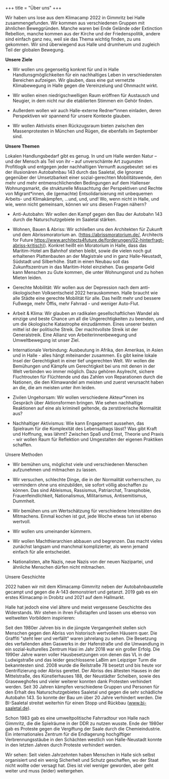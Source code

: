 +++
title = "Über uns"
+++

Wir haben uns lose aus dem Klimacamp 2022 in Gimmritz bei Halle zusammengefunden. Wir kommen aus verschiedenen Gruppen mit ähnlichen Beweggründen. Manche waren bei Ende Gelände oder Extinction Rebellion, manche kommen aus der Kirche und der Friedenspolitik, andere sind einfach ganz neu, weil sie das Thema wichtig finden, zu uns gekommen. Wir sind überwiegend aus Halle und drumherum und zugleich Teil der globalen Bewegung.  

**Unsere Ziele**  

*   Wir wollen uns gegenseitig konkret für und in Halle Handlunsgmöglichkeiten für ein nachhaltiges Leben in verschiedensten Bereichen aufzeigen. Wir glauben, dass eine gut vernetzte Klimabewegung in Halle gegen die Vereinzelung und Ohnmacht wirkt.  
    
*   Wir wollen einen niedrigschwelligen Raum eröffnen für Austausch und Neugier, in dem nicht nur die etablierten Stimmen ein Gehör finden.  
    
*   Außerdem wollen wir auch Halle-externe Redner\*innen einladen, deren Perspektiven wir spannend für unsere Kontexte glauben.  
    
*   Wir wollen Aktivistis einen Rückzugsraum bieten zwischen den Massenprotesten in München und Rügen, die ebenfalls im September sind.  
    

**Unsere Themen**  

Lokalen Handlungsbedarf gibt es genug. In und um Halle werden Natur – und der Mensch als Teil von ihr – auf unverschämte Art zugunsten Profitlogik und entgegen jeder nachhaltigen Vernunft ausgebeutet: sei es der illusionären Autobahnbau 143 durch das Saaletal, die Ignoranz gegenüber der Umsetzbarkeit einer sozial-gerechten Mobilitätswende, den mehr und mehr entmenschlichenden Bedingungen auf dem Hallenser Wohnungsmarkt, die strukturelle Missachtung der Perspektiven und Rechte von Migrant\*innen, die (gemachte) Entsolidarisierung mit unbequemen Arbeits- und Klimakämpfen, …und, und, und! Wo, wenn nicht in Halle, und wie, wenn nicht gemeinsam, können wir uns diesen Fragen nähern?  

*   Anti-Autobahn: Wir wollen den Kampf gegen den Bau der Autobahn 143 durch die Naturschutzgebiete im Saaletal stärken.  
    
*   Wohnen, Bauen & Abriss: Wir schließen uns den Architekten für Zukunft und dem Abrissmoratorium an. (https://abrissmoratorium.de/, Architects for Future [https://www.architects4future.de/forderungen/02-hinterfragt-abriss-kritisch)](https://www.architects4future.de/forderungen/02-hinterfragt-abriss-kritisch)). Konkret heißt ein Moratorium in Halle, dass das Maritim-Hotel am Bahnhof stehen bleibt, sowie die vielen noch gut erhaltenen Plattenbauten an der Magistrale und in ganz Halle-Neustadt, Südstadt und Silberhöhe. Statt in einen Neubau soll das Zukunftszentrum in das Maritim-Hotel einziehen. Das gesparte Geld kann Menschen zu Gute kommen, die unter Wohnungsnot und zu hohen Mieten leiden.  
    
*   Gerechte Mobilität: Wir wollen aus der Depression nach dem anti-ökologischen Volksentscheid 2022 herauskommen. Halle braucht wie alle Städte eine gerechte Mobilität für alle. Das heißt mehr und bessere Fußwege, mehr Öffis, mehr Fahrrad - und weniger Auto-Flut.  
    
*   Arbeit & Klima: Wir glauben an radikalen gesellschaftlichen Wandel als einzige und beste Chance um all die Ungerechtigkeiten zu beenden, und um die ökologische Katastrophe einzudämmen. Eines unserer besten mittel ist der politische Streik. Der machtvollste Streik ist der Generalstreik. Eine Allianz von Arbeiterinnenbewegung und Umweltbewegung ist unser Ziel.  
    
*   Internationale Verbindung: Ausbeutung in Afrika, den Amerikas, in Asien und in Halle - alles hängt miteinander zusammen. Es gibt keine lokale Insel der Gerechtigkeit in einer tief ungerechten Welt. Wir wollen die Bemühungen und Kämpfe um Gerechtigkeit bei uns mit denen in der Welt verbinden wo immer möglich. Dazu gehören Asylrecht, sichere Fluchtrouten für Flüchtende und das Zahlen von Reparationen durch die Nationen, die den Klimawandel am meisten und zuerst verursacht haben an die, die am meisten unter ihm leiden.
    
*   Zivilen Ungehorsam: Wir wollen verschiedene Akteur\*innen ins Gespräch über Aktionsformen bringen. Wie sehen nachhaltige Reaktionen auf eine als kriminell geltende, da zerstörerische Normalität aus?  
    
*   Nachhaltiger Aktivismus: Wie kann Engagement aussehen, das Spielraum für die Komplexität des Lebensalltags lässt? Was gibt Kraft und Hoffnung, was lähmt? Zwischen Spaß und Ernst, Theorie und Praxis - wir wollen Raum für Reflektion und Umgestalten der eigenen Praktiken schaffen.  
    

Unsere Methoden  

*   Wir bemühen uns, möglichst viele und verschiedenen Menschen aufzunehmen und mitmachen zu lassen.  
    
*   Wir versuchen, schlechte Dinge, die in der Normalität vorherrschen, zu vermindern ohne uns einzubilden, sie sofort völlig abschaffen zu können. Das sind Ableismus, Rassismus, Patriarchat, Transphobie, Frauenfeindlichkeit, Nationalismus, Militarismus, Antisemitismus, Dummheit.  
    
*   Wir bemühen uns um Wertschätzung für verschiedene Intensitäten des Mitmachens. Einmal kochen ist gut, jede Woche etwas tun ist ebenso wertvoll.  
    
*   Wir wollen uns umeinander kümmern.
    
*   Wir wollen Machthierarchien abbauen und begrenzen. Das macht vieles zunächst langsam und manchmal komplizierter, als wenn jemand einfach für alle entscheidet.  
    

*   Nationalisten, alte Nazis, neue Nazis von der neuen Nazipartei, und ähnliche Menschen dürfen nicht mitmachen.  
    

Unsere Geschichte  

2022 haben wir mit dem Klimacamp Gimmritz neben der Autobahnbaustelle gecampt und gegen die A-143 demonstriert und getanzt. 2019 gab es ein erstes Klimacamp in Drobitz und 2021 auf dem Hallmarkt.  

Halle hat jedoch eine viel ältere und meist vergessene Geschichte des Widerstands. Wir stehen in ihren Fußstapfen und lassen uns ebenso von weltweiten Vorbildern inspirieren:  

Seit den 1980er Jahren bis in die jüngste Vergangenheit stellen sich Menschen gegen den Abriss von historisch wertvollen Häusern quer. Die Graffiti "steht leer und verfällt" waren jahrelang zu sehen. Die Besetzung des verfallenden alten Gaswerks in der Hafenstraße und die Umwandlung in ein sozial-kulturelles Zentrum Hasi im Jahr 2018 war ein großer Erfolg. Die 1990er Jahre waren voller Hausbesetzungen von denen das VL in der Ludwigstraße und das leider geschlossene LaBim am Leipziger Turm die bekanntesten sind. 2008 wurde die Reilstraße 78 besetzt und bis heute vor Gentrifizierung oder Abriss gerettet. Der Abriss des ältesten Hauses in der Mittelstraße, des Künstlerhauses 188, der Neustädter Scheiben, sowie des Graseweghofes und vieler weiterer konnten dank Protesten verhindert werden. Seit 30 Jahren kämpfen verschiedene Gruppen und Personen für den Erhalt des Naturschutzgebietes Saaletal und gegen die sehr schädliche Autobahn 143. So konnte der Bau um über 20 Jahre verhindert werden. Die BI-Saaletal streitet weiterhin für einen Stopp und Rückbau (www.bi-saaletal.de).  

Schon 1983 gab es eine umweltpolitische Fahrradtour von Halle nach Gimmritz, die die Spielräume in der DDR zu nutzen wusste. Ende der 1980er gab es Proteste gegen die Vergiftung der Saale durch die Chemieindustrie. Ein internationales Zentrum für die Endlagerung hochgiftiger Verbrennungsstäube in den Schächten westlich von Halle-Neustadt konnte in den letzten Jahren durch Proteste verhindert werden.  

Wir sehen: Seit vielen Jahrzehnten haben Menschen in Halle sich selbst organisiert und ein wenig Sicherheit und Schutz geschaffen, wo der Staat nicht wollte oder versagt hat. Dies ist viel weniger geworden, aber geht weiter und muss (leider) weitergehen.
